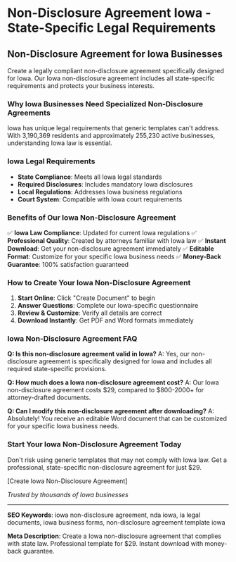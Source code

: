 # Non-Disclosure Agreement Iowa - State-Specific Legal Requirements

## Non-Disclosure Agreement for Iowa Businesses

Create a legally compliant non-disclosure agreement specifically designed for Iowa. Our Iowa non-disclosure agreement includes all state-specific requirements and protects your business interests.

### Why Iowa Businesses Need Specialized Non-Disclosure Agreements

Iowa has unique legal requirements that generic templates can't address. With 3,190,369 residents and approximately 255,230 active businesses, understanding Iowa law is essential.

### Iowa Legal Requirements

- **State Compliance**: Meets all Iowa legal standards
- **Required Disclosures**: Includes mandatory Iowa disclosures
- **Local Regulations**: Addresses Iowa business regulations
- **Court System**: Compatible with Iowa court requirements

### Benefits of Our Iowa Non-Disclosure Agreement

✅ **Iowa Law Compliance**: Updated for current Iowa regulations
✅ **Professional Quality**: Created by attorneys familiar with Iowa law
✅ **Instant Download**: Get your non-disclosure agreement immediately
✅ **Editable Format**: Customize for your specific Iowa business needs
✅ **Money-Back Guarantee**: 100% satisfaction guaranteed

### How to Create Your Iowa Non-Disclosure Agreement

1. **Start Online**: Click "Create Document" to begin
2. **Answer Questions**: Complete our Iowa-specific questionnaire
3. **Review & Customize**: Verify all details are correct
4. **Download Instantly**: Get PDF and Word formats immediately

### Iowa Non-Disclosure Agreement FAQ

**Q: Is this non-disclosure agreement valid in Iowa?**
A: Yes, our non-disclosure agreement is specifically designed for Iowa and includes all required state-specific provisions.

**Q: How much does a Iowa non-disclosure agreement cost?**
A: Our Iowa non-disclosure agreement costs $29, compared to $800-2000+ for attorney-drafted documents.

**Q: Can I modify this non-disclosure agreement after downloading?**
A: Absolutely! You receive an editable Word document that can be customized for your specific Iowa business needs.

### Start Your Iowa Non-Disclosure Agreement Today

Don't risk using generic templates that may not comply with Iowa law. Get a professional, state-specific non-disclosure agreement for just $29.

[Create Iowa Non-Disclosure Agreement]

_Trusted by thousands of Iowa businesses_

---

**SEO Keywords**: iowa non-disclosure agreement, nda iowa, ia legal documents, iowa business forms, non-disclosure agreement template iowa

**Meta Description**: Create a Iowa non-disclosure agreement that complies with state law. Professional template for $29. Instant download with money-back guarantee.
